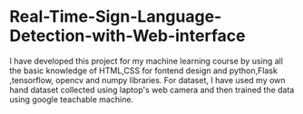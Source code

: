 # Real-Time-Sign-Language-Detection-with-Web-interface
I have developed this project for my machine learning course by using all the basic knowledge of HTML,CSS for fontend design and  python,Flask ,tensorflow, opencv and numpy libraries. For dataset, I have used my own hand dataset collected using laptop's web camera and then trained the data using google teachable machine.

